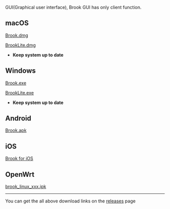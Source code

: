 GUI(Graphical user interface), Brook GUI has only client function.

## macOS

[Brook.dmg](https://github.com/txthinking/brook/releases/latest/download/Brook.dmg)

[BrookLite.dmg](https://github.com/txthinking/brook/releases/latest/download/BrookLite.dmg)

-   **Keep system up to date**

## Windows

[Brook.exe](https://github.com/txthinking/brook/releases/latest/download/Brook.exe)

[BrookLite.exe](https://github.com/txthinking/brook/releases/latest/download/BrookLite.exe)

-   **Keep system up to date**

## Android

[Brook.apk](https://github.com/txthinking/brook/releases/latest/download/Brook.apk)

## iOS

[Brook for iOS](https://apps.apple.com/us/app/brook-a-cross-platform-proxy/id1216002642)

## OpenWrt

[brook_linux_xxx.ipk](/brook-tproxy-gui)

---

You can get the all above download links on the [releases](https://github.com/txthinking/brook/releases) page
